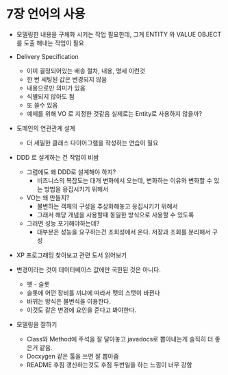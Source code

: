 # 7장 언어의 사용

- 모델링한 내용을 구체화 시키는 작업 필요한데, 그게 ENTITY 와 VALUE OBJECT를 도출 해내는 작업이 필요
- Delivery Specification
    - 이미 결정되어있는 배송 절차, 내용, 명세 이런것
    - 한 번 세팅된 값은 변경되지 않음
    - 내용으로만 의미가 있음
    - 식별되지 않아도 됨
    - 또 쓸수 있음
    - 예제를 위해 VO 로 지정한 것같음 실제로는 Entity로 사용하지 않을까?
- 도메인의 연관관계 설계
    - 더 세밀한 클래스 다이어그램을 작성하는 연습이 필요

- DDD 로 설계하는 건 작업이 비쌈
    - 그럼에도 왜 DDD로 설계해야 하지?
        - 비즈니스의 복잡도는 대개 변화에서 오는데, 변화하는 이유와 변화할 수 있는 방법을 응집시키기 위해서
    - VO는 왜 만들지?
        - 불변하는 객체의 구성을 추상화해놓고 응집시키기 위해서
        - 그래서 해당 개념을 사용할때 동일한 방식으로 사용할 수 있도록
    - 그러면 성능 포기해야하는데?
        - 대부분은 성능을 요구하는건 조회성에서 온다. 저장과 조회를 분리해서 구성

- XP 프로그래밍 찾아보고 관련 도서 읽어보기

- 변경이라는 것이 데이터베이스 값에만 국한된 것은 아니다.
    - 펫 - 슬롯
    - 슬롯에 어떤 장비를 끼냐에 따라서 펫의 스탯이 바뀐다
    - 바뀌는 방식은 불변식을 이용한다.
    - 이것도 같은 변경에 요인을 준다고 봐야한다.


- 모델링을 잘하기
    - Class와 Method에 주석을 잘 달아놓고 javadocs로 뽑아내는게 솔직히 더 좋은거 같음.
    - Docxygen 같은 툴을 쓰면 잘 뽑아줌
    - README 후짐 갱신하는것도 후짐 두번일을 하는 느낌이 너무 강함
